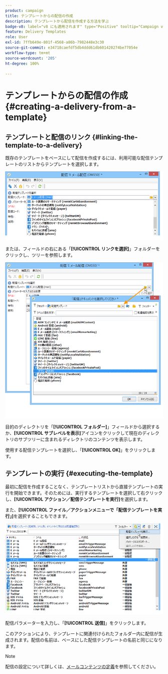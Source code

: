 ```yaml
---
product: campaign
title: テンプレートからの配信の作成
description: テンプレートから配信を作成する方法を学ぶ
badge-v8: label="v8 にも適用されます" type="Positive" tooltip="Campaign v8 にも適用されます"
feature: Delivery Templates
role: User
exl-id: 7ffb649e-801f-4568-a86b-7982448e3c30
source-git-commit: e34718caefdf5db4ddd61db601420274be77054e
workflow-type: tm+mt
source-wordcount: '205'
ht-degree: 100%

---
```


# テンプレートからの配信の作成{#creating-a-delivery-from-a-template}

## テンプレートと配信のリンク {#linking-the-template-to-a-delivery}

既存のテンプレートをベースにして配信を作成するには、利用可能な配信テンプレートのリストからテンプレートを選択します。

![](assets/s_ncs_user_wizard_select_template.png)

または、フィールドの右にある「**[!UICONTROL リンクを選択]**」フォルダーをクリックし、ツリーを参照します。

![](assets/s_ncs_user_wizard_choose_link.png)

目的のディレクトリを「**[!UICONTROL フォルダー]**」フィールドから選択するか、**[!UICONTROL サブレベルを表示]**&#x200B;アイコンをクリックして現在のディレクトリのサブツリーに含まれるディレクトリのコンテンツを表示します。

使用する配信テンプレートを選択し、「**[!UICONTROL OK]**」をクリックします。

## テンプレートの実行 {#executing-the-template}

最初に配信を作成することなく、テンプレートリストから直接テンプレートの実行を開始できます。そのためには、実行するテンプレートを選択して右クリックし、**[!UICONTROL アクション／配信テンプレートを実行]**&#x200B;を選択します。

また、**[!UICONTROL ファイル／アクションメニューで「配信テンプレートを実行」]**&#x200B;を選択することもできます。

![](assets/s_ncs_user_template_execute_menu.png)

配信パラメーターを入力し、「**[!UICONTROL 送信]**」をクリックします。

このアクションにより、テンプレートに関連付けられたフォルダー内に配信が生成されます。配信の名前は、ベースにした配信テンプレートの名前と同じになります。

>[!NOTE]
>
>配信の設定について詳しくは、[メールコンテンツの定義](defining-the-email-content.md)を参照してください。
